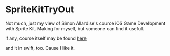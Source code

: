 SpriteKitTryOut
===============

Not much, just my view of Simon Allardise's cource iOS Game Development with Sprite Kit. Making for myself,
but someone can find it usefull. 

if any, course itself may be found [here](http://www.lynda.com/iOS-tutorials/iOS-Game-Development-Sprite-Kit/146015-2.html)

and it in swift, too.
Cause I like it.

